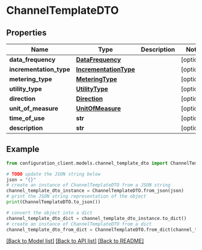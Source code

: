 # ChannelTemplateDTO


## Properties

Name | Type | Description | Notes
------------ | ------------- | ------------- | -------------
**data_frequency** | [**DataFrequency**](DataFrequency.md) |  | [optional] 
**incrementation_type** | [**IncrementationType**](IncrementationType.md) |  | [optional] 
**metering_type** | [**MeteringType**](MeteringType.md) |  | [optional] 
**utility_type** | [**UtilityType**](UtilityType.md) |  | [optional] 
**direction** | [**Direction**](Direction.md) |  | [optional] 
**unit_of_measure** | [**UnitOfMeasure**](UnitOfMeasure.md) |  | [optional] 
**time_of_use** | **str** |  | [optional] 
**description** | **str** |  | [optional] 

## Example

```python
from configuration_client.models.channel_template_dto import ChannelTemplateDTO

# TODO update the JSON string below
json = "{}"
# create an instance of ChannelTemplateDTO from a JSON string
channel_template_dto_instance = ChannelTemplateDTO.from_json(json)
# print the JSON string representation of the object
print(ChannelTemplateDTO.to_json())

# convert the object into a dict
channel_template_dto_dict = channel_template_dto_instance.to_dict()
# create an instance of ChannelTemplateDTO from a dict
channel_template_dto_from_dict = ChannelTemplateDTO.from_dict(channel_template_dto_dict)
```
[[Back to Model list]](../README.md#documentation-for-models) [[Back to API list]](../README.md#documentation-for-api-endpoints) [[Back to README]](../README.md)



